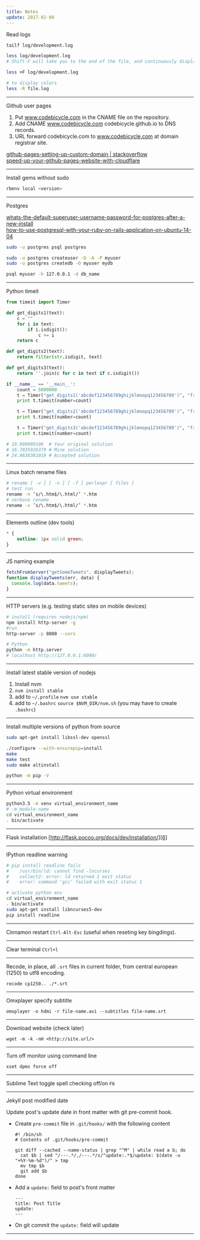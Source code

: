 ```yaml
---
title: Notes
update: 2017-02-08
---
```


Read logs

```sh
tailf log/development.log

less log/development.log
# Shift-F will take you to the end of the file, and continuously display new contents. In other words, it behaves just like tail -f.

less +F log/development.log

# to display colors
less -R file.log
```
***

Github user pages

1. Put www.codebicycle.com in the CNAME file on the repository.
2. Add CNAME www.codebicycle.com codebicycle.github.io to DNS records.
3. URL forward codebicycle.com to www.codebicycle.com at domain registrar site.

[github-pages-setting-up-custom-domain | stackoverflow][1]  
[speed-up-your-github-pages-website-with-cloudflare][2]

[1]:    https://stackoverflow.com/questions/23097397/github-pages-setting-up-custom-domain

[2]:    http://abemedia.co.uk/blog/tutorials/speed-up-your-github-pages-website-with-cloudflare
***

Install gems without sudo

```sh
rbenv local <version>
```
***

Postgres

[whats-the-default-superuser-username-password-for-postgres-after-a-new-install][3]  
[how-to-use-postgresql-with-your-ruby-on-rails-application-on-ubuntu-14-04][4]

[3]:    https://serverfault.com/questions/110154/whats-the-default-superuser-username-password-for-postgres-after-a-new-install

[4]:    https://www.digitalocean.com/community/tutorials/how-to-use-postgresql-with-your-ruby-on-rails-application-on-ubuntu-14-04


```sh
sudo -u postgres psql postgres

sudo -u postgres createuser -D -A -P myuser
sudo -u postgres createdb -O myuser mydb

psql myuser -h 127.0.0.1 -d db_name
```
***

Python timeit

```python
from timeit import Timer

def get_digits1(text):
    c = ""
    for i in text:
        if i.isdigit():
            c += i
    return c

def get_digits2(text):
    return filter(str.isdigit, text)

def get_digits3(text):
    return ''.join(c for c in text if c.isdigit())

if __name__ == '__main__':
    count = 5000000
    t = Timer("get_digits1('abcdef123456789ghijklmnopq123456789')", "from __main__ import get_digits1")
    print t.timeit(number=count)

    t = Timer("get_digits2('abcdef123456789ghijklmnopq123456789')", "from __main__ import get_digits2")
    print t.timeit(number=count)

    t = Timer("get_digits3('abcdef123456789ghijklmnopq123456789')", "from __main__ import get_digits3")
    print t.timeit(number=count)

# 19.990989106  # Your original solution
# 16.7035926379 # Mine solution
# 24.8638381019 # Accepted solution
```
***

Linux batch rename files

```sh
# rename [ -v ] [ -n ] [ -f ] perlexpr [ files ]
# test run
rename -n ’s/\.htm$/\.html/’ *.htm
# verbose rename
rename -v ’s/\.htm$/\.html/’ *.htm
```
***

Elements outline (dev tools)

```css
* {
    outline: 1px solid green;
}
```
***

JS naming example

```js
fetchFromServer("getSomeTweets", displayTweets);
function displayTweets(err, data) {
  console.log(data.tweets);
}
```
***

HTTP servers (e.g. testing static sites on mobile devices)

```sh
# install (requires nodejs/npm)
npm install http-server -g
#run
http-server -p 8000 --cors
```

```sh
# Python
python -m http.server
# localhost http://127.0.0.1:8000/
```
***

Install latest stable version of nodejs

1. Install nvm
2. `nvm install stable`
3. add to `~/.profile` `nvm use stable`
4. add to `~/.bashrc` `source $NVM_DIR/nvm.sh` (you may have to create `.bashrc`)

***

Install multiple versions of python from source

```sh
sudo apt-get install libssl-dev openssl 

./configure --with-ensurepip=install
make
make test
sudo make altinstall

python -m pip -V
```
***

Python virtual environment

```sh
python3.5 -m venv virtual_environment_name
# -m module-name
cd virtual_environment_name
. bin/activate
```
***

Flask installation [http://flask.pocoo.org/docs/dev/installation/][6]

[6]:    http://flask.pocoo.org/docs/dev/installation/
***

IPython readline warning

```sh
# pip install readline fails
#    /usr/bin/ld: cannot find -lncurses
#    collect2: error: ld returned 1 exit status
#    error: command 'gcc' failed with exit status 1

# activate python env 
cd virtual_environment_name
. bin/activate
sudo apt-get install libncurses5-dev
pip install readline
```
***

Cinnamon restart `Ctrl-Alt-Esc` (useful when reseting key bingdings).

***

Clear terminal `Ctrl+l`

***

Recode, in place, all `.srt` files in current folder, from central european (1250) to utf8 encoding.

```
recode cp1250.. ./*.srt
```
***

Omxplayer specify subtitle

```
omxplayer -o hdmi -r file-name.avi --subtitles file-name.srt
```
***

Download website (check later)

```
wget -m -k -nH <http://site.url/>
```
***

Turn off monitor using command line

```
xset dpms force off
```
***

Sublime Text toggle spell checking off/on `F6`

***

Jekyll post modified date

Update post's update date in front matter with git pre-commit hook.

- Create `pre-commit` file in `.git/hooks/` with the following content

  ```
  #! /bin/sh
  # Contents of .git/hooks/pre-commit

  git diff --cached --name-status | grep "^M" | while read a b; do
    cat $b | sed "/---.*/,/---.*/s/^update:.*$/update: $(date -u "+%Y-%m-%d")/" > tmp
    mv tmp $b
    git add $b
  done
  ```

- Add a `update:` field to post's front matter

  ```
  ---
  title: Post Title
  update:
  ---
  ```

- On git commit the `update:` field will update

***
